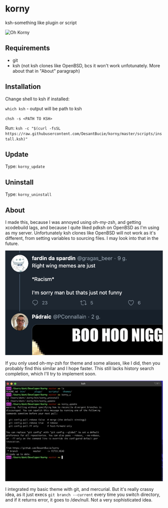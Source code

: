# korny

ksh-something like plugin or script

![Oh Korny](https://raw.githubusercontent.com/DesantBucie/korny/.github/screenshot2.png)

## Requirements

* git
* ksh (not ksh clones like OpenBSD, bcs it won't work unfotunately.
More about that in "About" paragraph)

## Installation

Change shell to ksh if installed:

`which ksh` - output will be path to ksh

`chsh -s <PATH TO KSH>`

Run: `ksh -c "$(curl -fsSL https://raw.githubusercontent.com/DesantBucie/korny/master/scripts/install.ksh)"`

## Update

Type: `korny_update`

## Uninstall

Type: `korny_uninstall`

## About

I made this, because I was annoyed using oh-my-zsh, and getting xcodebuild lags,
and because I quite liked pdksh on OpenBSD as I'm using as my server.
Unfortunately ksh clones like OpenBSD will not work as it's different,
from setting variables to sourcing files. I may look into that in the future.

![I hate alt text](https://raw.githubusercontent.com/DesantBucie/korny/master/.github/screenshot.png)

If you only used oh-my-zsh for theme and some aliases, like I did, then you
probably find this similar and I hope faster. This still lacks history search
completion, which I'll try to implement soon.

![Really, here should be a photo](https://raw.githubusercontent.com/DesantBucie/korny/master/.github/screenshot3.png)

I integrated my basic theme with git, and mercurial. But it's really crassy idea, as it just execs `git branch --current` every time you switch directory, and if it returns error, it goes to /dev/null. Not a very sophisticated idea.

